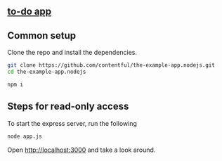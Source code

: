 ## [to-do app](https://todo-app-11111.herokuapp.com/)

## Common setup

Clone the repo and install the dependencies.

```bash
git clone https://github.com/contentful/the-example-app.nodejs.git
cd the-example-app.nodejs
```

```bash
npm i
```

## Steps for read-only access

To start the express server, run the following

```bash
node app.js
```

Open [http://localhost:3000](http://localhost:3000) and take a look around.

